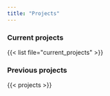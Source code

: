 ```yaml
---
title: "Projects"
---
```


### Current projects

{{< list file="current_projects" >}}

### Previous projects
{{< projects >}}

